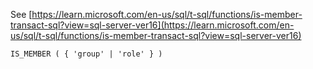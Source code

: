 See [https://learn.microsoft.com/en-us/sql/t-sql/functions/is-member-transact-sql?view=sql-server-ver16](https://learn.microsoft.com/en-us/sql/t-sql/functions/is-member-transact-sql?view=sql-server-ver16)
```
IS_MEMBER ( { 'group' | 'role' } )
```
